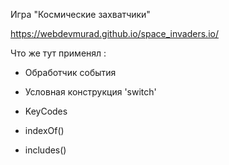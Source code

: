 Игра "Космические захватчики"

https://webdevmurad.github.io/space_invaders.io/

Что же тут применял : 

* Обработчик события

* Условная конструкция 'switch'

* KeyCodes

* indexOf()

* includes()
